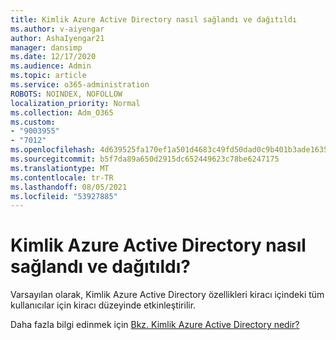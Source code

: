 ```yaml
---
title: Kimlik Azure Active Directory nasıl sağlandı ve dağıtıldı
ms.author: v-aiyengar
author: AshaIyengar21
manager: dansimp
ms.date: 12/17/2020
ms.audience: Admin
ms.topic: article
ms.service: o365-administration
ROBOTS: NOINDEX, NOFOLLOW
localization_priority: Normal
ms.collection: Adm_O365
ms.custom:
- "9003955"
- "7012"
ms.openlocfilehash: 4d639525fa170ef1a501d4683c49fd50dad0c9b401b3ade1635d11e783524237
ms.sourcegitcommit: b5f7da89a650d2915dc652449623c78be6247175
ms.translationtype: MT
ms.contentlocale: tr-TR
ms.lasthandoff: 08/05/2021
ms.locfileid: "53927885"
---
```

# <a name="how-azure-active-directory-identity-protection-is-provisioned-and-deployed"></a>Kimlik Azure Active Directory nasıl sağlandı ve dağıtıldı?

Varsayılan olarak, Kimlik Azure Active Directory özellikleri kiracı içindeki tüm kullanıcılar için kiracı düzeyinde etkinleştirilir.

Daha fazla bilgi edinmek için [Bkz. Kimlik Azure Active Directory nedir?](https://go.microsoft.com/fwlink/?linkid=2130395)